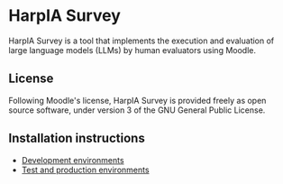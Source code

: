 # HarpIA Survey

HarpIA Survey is a tool that implements the execution and evaluation of
large language models (LLMs) by human evaluators using Moodle.

## License

Following Moodle's license,
HarpIA Survey is provided freely as open source software,
under version 3 of the GNU General Public License.

## Installation instructions

- [Development environments](../../wiki/Installation-instructions-(development-environments))
- [Test and production environments](../../wiki/Installation-instructions-(production-and-test-environments))
